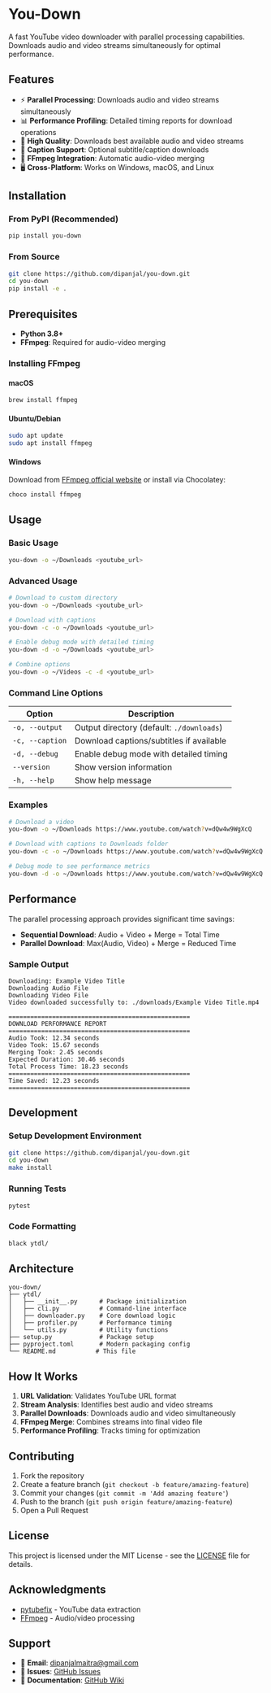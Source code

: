 # You-Down

A fast YouTube video downloader with parallel processing capabilities. Downloads audio and video streams simultaneously for optimal performance.

## Features

- ⚡ **Parallel Processing**: Downloads audio and video streams simultaneously
- 📊 **Performance Profiling**: Detailed timing reports for download operations
- 🎯 **High Quality**: Downloads best available audio and video streams
- 📝 **Caption Support**: Optional subtitle/caption downloads
- 🔧 **FFmpeg Integration**: Automatic audio-video merging
- 🖥️ **Cross-Platform**: Works on Windows, macOS, and Linux

## Installation

### From PyPI (Recommended)

```bash
pip install you-down
```

### From Source

```bash
git clone https://github.com/dipanjal/you-down.git
cd you-down
pip install -e .
```

## Prerequisites

- **Python 3.8+**
- **FFmpeg**: Required for audio-video merging

### Installing FFmpeg

#### macOS
```bash
brew install ffmpeg
```

#### Ubuntu/Debian
```bash
sudo apt update
sudo apt install ffmpeg
```

#### Windows
Download from [FFmpeg official website](https://ffmpeg.org/download.html) or install via Chocolatey:
```bash
choco install ffmpeg
```

## Usage

### Basic Usage

```bash
you-down -o ~/Downloads <youtube_url>
```

### Advanced Usage

```bash
# Download to custom directory
you-down -o ~/Downloads <youtube_url>

# Download with captions
you-down -c -o ~/Downloads <youtube_url>

# Enable debug mode with detailed timing
you-down -d -o ~/Downloads <youtube_url>

# Combine options
you-down -o ~/Videos -c -d <youtube_url>
```

### Command Line Options

| Option | Description |
|--------|-------------|
| `-o, --output` | Output directory (default: `./downloads`) |
| `-c, --caption` | Download captions/subtitles if available |
| `-d, --debug` | Enable debug mode with detailed timing |
| `--version` | Show version information |
| `-h, --help` | Show help message |

### Examples

```bash
# Download a video
you-down -o ~/Downloads https://www.youtube.com/watch?v=dQw4w9WgXcQ

# Download with captions to Downloads folder
you-down -c -o ~/Downloads https://www.youtube.com/watch?v=dQw4w9WgXcQ

# Debug mode to see performance metrics
you-down -d -o ~/Downloads https://www.youtube.com/watch?v=dQw4w9WgXcQ
```

## Performance

The parallel processing approach provides significant time savings:

- **Sequential Download**: Audio + Video + Merge = Total Time
- **Parallel Download**: Max(Audio, Video) + Merge = Reduced Time

### Sample Output

```
Downloading: Example Video Title
Downloading Audio File
Downloading Video File
Video downloaded successfully to: ./downloads/Example Video Title.mp4

==================================================
DOWNLOAD PERFORMANCE REPORT
==================================================
Audio Took: 12.34 seconds
Video Took: 15.67 seconds
Merging Took: 2.45 seconds
Expected Duration: 30.46 seconds
Total Process Time: 18.23 seconds
==================================================
Time Saved: 12.23 seconds
==================================================
```

## Development

### Setup Development Environment

```bash
git clone https://github.com/dipanjal/you-down.git
cd you-down
make install
```

### Running Tests

```bash
pytest
```

### Code Formatting

```bash
black ytdl/
```

## Architecture

```
you-down/
├── ytdl/
│   ├── __init__.py      # Package initialization
│   ├── cli.py           # Command-line interface
│   ├── downloader.py    # Core download logic
│   ├── profiler.py      # Performance timing
│   └── utils.py         # Utility functions
├── setup.py             # Package setup
├── pyproject.toml       # Modern packaging config
└── README.md           # This file
```

## How It Works

1. **URL Validation**: Validates YouTube URL format
2. **Stream Analysis**: Identifies best audio and video streams
3. **Parallel Downloads**: Downloads audio and video simultaneously
4. **FFmpeg Merge**: Combines streams into final video file
5. **Performance Profiling**: Tracks timing for optimization

## Contributing

1. Fork the repository
2. Create a feature branch (`git checkout -b feature/amazing-feature`)
3. Commit your changes (`git commit -m 'Add amazing feature'`)
4. Push to the branch (`git push origin feature/amazing-feature`)
5. Open a Pull Request

## License

This project is licensed under the MIT License - see the [LICENSE](LICENSE) file for details.

## Acknowledgments

- [pytubefix](https://github.com/pytubefix/pytubefix) - YouTube data extraction
- [FFmpeg](https://ffmpeg.org/) - Audio/video processing

## Support

- 📧 **Email**: dipanjalmaitra@gmail.com
- 🐛 **Issues**: [GitHub Issues](https://github.com/dipanjalmaitra/you-down/issues)
- 📖 **Documentation**: [GitHub Wiki](https://github.com/dipanjalmaitra/you-down/wiki)
